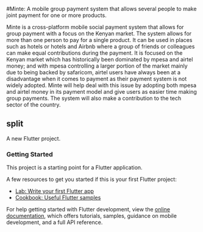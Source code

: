 #Minte: A mobile group payment system that allows several people to make joint payment for one or more products.

Minte is a cross-platform mobile social payment system that allows for group payment with a focus on the Kenyan market. The system allows for more than one person to pay for a single product. It can be used in places such as hotels or hotels and Airbnb where a group of friends or colleagues can make equal contributions during the payment. It is focused on the Kenyan market which has historically been dominated by mpesa and airtel money; and with mpesa controlling a larger portion of the market mainly due to being backed by safaricom, airtel users have always been at a disadvantage when it comes to payment as their payment system is not widely adopted. Minte will help deal with this issue by adopting both mpesa and airtel money in its payment model and give users as easier time making group payments. The system will also make a contribution to the tech sector of the country.  









## split

A new Flutter project.

### Getting Started

This project is a starting point for a Flutter application.

A few resources to get you started if this is your first Flutter project:

- [Lab: Write your first Flutter app](https://docs.flutter.dev/get-started/codelab)
- [Cookbook: Useful Flutter samples](https://docs.flutter.dev/cookbook)

For help getting started with Flutter development, view the
[online documentation](https://docs.flutter.dev/), which offers tutorials,
samples, guidance on mobile development, and a full API reference.
